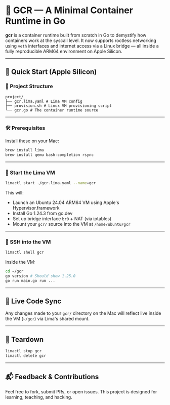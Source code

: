 # 🐳 GCR — A Minimal Container Runtime in Go

**gcr** is a container runtime built from scratch in Go to demystify how containers work at the syscall level. It now supports rootless networking using `veth` interfaces and internet access via a Linux bridge — all inside a fully reproducible ARM64 environment on Apple Silicon.

---

## 🚀 Quick Start (Apple Silicon)

### 📁 Project Structure
```
project/
├── gcr.lima.yaml # Lima VM config
├── provision.sh # Linux VM provisioning script
└── gcr.go # The container runtime source
```

---

### 🛠️ Prerequisites

Install these on your Mac:

```bash
brew install lima
brew install qemu bash-completion rsync
```

---

### 🔧 Start the Lima VM

```bash
limactl start ./gcr.lima.yaml --name=gcr
```

This will:

- Launch an Ubuntu 24.04 ARM64 VM using Apple's Hypervisor.framework
- Install Go 1.24.3 from go.dev
- Set up bridge interface `br0` + NAT (via iptables)
- Mount your `gcr/` source into the VM at `/home/ubuntu/gcr`

---

### 🐧 SSH into the VM

```bash
limactl shell gcr
```

Inside the VM:

```bash
cd ~/gcr
go version # Should show 1.25.0
go run main.go run ...
```

---

## 🔁 Live Code Sync

Any changes made to your `gcr/` directory on the Mac will reflect live inside the VM (`~/gcr`) via Lima's shared mount.

---

## 🧼 Teardown

```bash
limactl stop gcr
limactl delete gcr
```

---

## 📬 Feedback & Contributions

Feel free to fork, submit PRs, or open issues. This project is designed for learning, teaching, and hacking.
